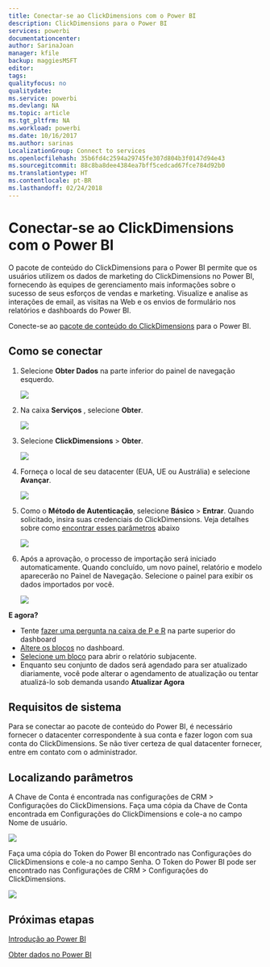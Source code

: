 ```yaml
---
title: Conectar-se ao ClickDimensions com o Power BI
description: ClickDimensions para o Power BI
services: powerbi
documentationcenter: 
author: SarinaJoan
manager: kfile
backup: maggiesMSFT
editor: 
tags: 
qualityfocus: no
qualitydate: 
ms.service: powerbi
ms.devlang: NA
ms.topic: article
ms.tgt_pltfrm: NA
ms.workload: powerbi
ms.date: 10/16/2017
ms.author: sarinas
LocalizationGroup: Connect to services
ms.openlocfilehash: 35b6fd4c2594a29745fe307d804b3f0147d94e43
ms.sourcegitcommit: 88c8ba8dee4384ea7bff5cedcad67fce784d92b0
ms.translationtype: HT
ms.contentlocale: pt-BR
ms.lasthandoff: 02/24/2018
---
```

# <a name="connect-to-clickdimensions-with-power-bi"></a>Conectar-se ao ClickDimensions com o Power BI
O pacote de conteúdo do ClickDimensions para o Power BI permite que os usuários utilizem os dados de marketing do ClickDimensions no Power BI, fornecendo às equipes de gerenciamento mais informações sobre o sucesso de seus esforços de vendas e marketing. Visualize e analise as interações de email, as visitas na Web e os envios de formulário nos relatórios e dashboards do Power BI.

Conecte-se ao [pacote de conteúdo do ClickDimensions](https://app.powerbi.com/getdata/services/click-dimensions) para o Power BI.

## <a name="how-to-connect"></a>Como se conectar
1. Selecione **Obter Dados** na parte inferior do painel de navegação esquerdo.
   
   ![](media/service-connect-to-clickdimensions/getdata.png)
2. Na caixa **Serviços** , selecione **Obter**.
   
   ![](media/service-connect-to-clickdimensions/services.png)
3. Selecione **ClickDimensions** \>  **Obter**.
   
   ![](media/service-connect-to-clickdimensions/clickdimensions.png)
4. Forneça o local de seu datacenter (EUA, UE ou Austrália) e selecione **Avançar**.
   
   ![](media/service-connect-to-clickdimensions/params.png)
5. Como o **Método de Autenticação**, selecione **Básico** \> **Entrar**. Quando solicitado, insira suas credenciais do ClickDimensions. Veja detalhes sobre como [encontrar esses parâmetros](#FindingParams) abaixo
   
    ![](media/service-connect-to-clickdimensions/creds.png)
6. Após a aprovação, o processo de importação será iniciado automaticamente. Quando concluído, um novo painel, relatório e modelo aparecerão no Painel de Navegação. Selecione o painel para exibir os dados importados por você.
   
     ![](media/service-connect-to-clickdimensions/dashboard.png)

**E agora?**

* Tente [fazer uma pergunta na caixa de P e R](power-bi-q-and-a.md) na parte superior do dashboard
* [Altere os blocos](service-dashboard-edit-tile.md) no dashboard.
* [Selecione um bloco](service-dashboard-tiles.md) para abrir o relatório subjacente.
* Enquanto seu conjunto de dados será agendado para ser atualizado diariamente, você pode alterar o agendamento de atualização ou tentar atualizá-lo sob demanda usando **Atualizar Agora**

## <a name="system-requirements"></a>Requisitos de sistema
Para se conectar ao pacote de conteúdo do Power BI, é necessário fornecer o datacenter correspondente à sua conta e fazer logon com sua conta do ClickDimensions. Se não tiver certeza de qual datacenter fornecer, entre em contato com o administrador.

<a name="FindingParams"></a>

## <a name="finding-parameters"></a>Localizando parâmetros
A Chave de Conta é encontrada nas configurações de CRM \> Configurações do ClickDimensions. Faça uma cópia da Chave de Conta encontrada em Configurações do ClickDimensions e cole-a no campo Nome de usuário.  

![](media/service-connect-to-clickdimensions/crm.png)  

Faça uma cópia do Token do Power BI encontrado nas Configurações do ClickDimensions e cole-a no campo Senha. O Token do Power BI pode ser encontrado nas Configurações de CRM \> Configurações do ClickDimensions.  

![](media/service-connect-to-clickdimensions/crm2.png)  

## <a name="next-steps"></a>Próximas etapas
[Introdução ao Power BI](service-get-started.md)

[Obter dados no Power BI](service-get-data.md)

